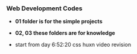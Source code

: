 ### Web Development Codes

- **01 folder is for the simple projects**

- **02, 03 these folders are for knowledge**

- start from day 6:52:20 css huxn video revision